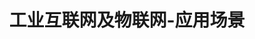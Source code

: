 ---
{
    layout: Layout,
    isDataCollection: true,
    title: 工业互联网及物联网-应用场景,
    inland: {
        appTitleContent: {
            title: 物联网可信数据采集,
            subTitle: 终端安全，数据可信，应用广泛,
            bg_banner: net_banner
        },
        plansContent: {
            plansTitle: 方案简介,
            plansIntro: [
                {
                    intro: 据 GSMA 预测，到 2025 年，全球物联网连接数将达到 252 亿；随着通信技术的快速发展，如此多的连接将会源源不断产生的各种数据传输并汇聚起来；区块链技术赋能的物联网可信身份及可信数据采集，可以解决当前物联网在终端安全、中心化管理、信息隐私、多主体多标准等方面存在的隐患，确保数据来源可信、数据真实、质量可靠。
                },
                {
                    intro: 通过物联网设备 + 数字身份，可以建立数字孪生世界，全面准确得映射实体世界的运转和变化，在工业互联网、车联网、大宗商品、数字城市、生物资产、智慧能源等领域有广泛应用需求。
                }
            ],
            productTitle: 方案优势,
            advantageList: [
                {
                    iconName: shebeikexin.png,
                    advantageText: 物联网设备可信,
                    description: 设备绑定区块链上唯一身份 ID，设备身份无法造假
                },
                {
                    iconName: shujukexin.png,
                    advantageText: 数据可信,
                    description: 设备采集原始数据上链，实时的数据加密上链或指纹上链，数据不能造假，提供交叉验证的功能
                },
                {
                    iconName: jianguanshenji.png,
                    advantageText: 数据监管不出门,
                    description: 支持保护数据隐私及安全的穿透式监管；支持原始数据不出门的前提下形成数据可信证明；支持保护数据隐私的多方业务链上协作
                },
                {
                    iconName: shujujianmo.png,
                    advantageText: 多数据源对接与多维度数据建模,
                    description: 支持物联网设备、物联网云平台及云数据库等各种数据源对接；同时，针对不同行业的原始数据信息，可以实现多维度复杂数据建模，不仅历史交易信息做到审计、溯源可查，并且对于当前交易状态也可以实时追踪
                },
            ]
        },
        processContent: {
            title: 方案架构,
            src: datacollection.png,
        }
    },
    international: {

    }
}
---